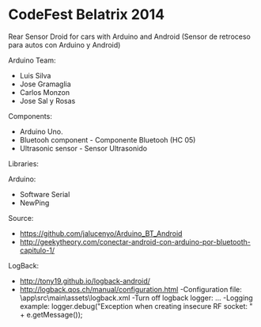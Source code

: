 CodeFest Belatrix 2014
====================

Rear Sensor Droid for cars with Arduino and Android
(Sensor de retroceso para autos con Arduino y Android)

Arduino Team:
- Luis Silva
- Jose Gramaglia
- Carlos Monzon
- Jose Sal y Rosas

Components:
- Arduino Uno.
- Bluetooh component - Componente Bluetooh (HC 05)
- Ultrasonic sensor - Sensor Ultrasonido

Libraries:

Arduino:
 - Software Serial
 - NewPing

Source:
- https://github.com/jalucenyo/Arduino_BT_Android
- http://geekytheory.com/conectar-android-con-arduino-por-bluetooth-capitulo-1/

LogBack:
- http://tony19.github.io/logback-android/
- http://logback.qos.ch/manual/configuration.html
-Configuration file: \app\src\main\assets\logback.xml
-Turn off logback logger: <root level="OFF"> ...
-Logging example: logger.debug("Exception when creating insecure RF socket: " + e.getMessage());